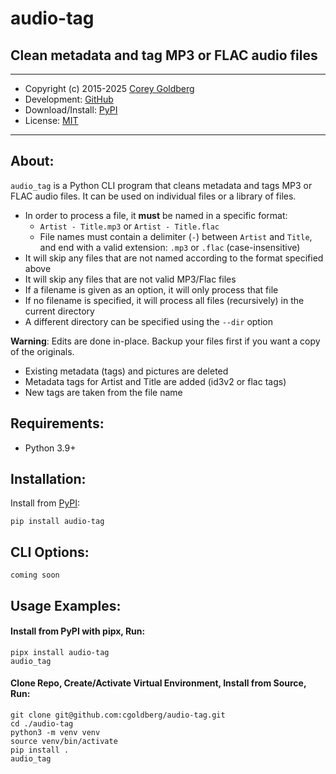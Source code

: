 # audio-tag

## Clean metadata and tag MP3 or FLAC audio files

---

- Copyright (c) 2015-2025 [Corey Goldberg][github-home]
- Development: [GitHub][github-repo]
- Download/Install: [PyPI][pypi-audio-tag]
- License: [MIT][mit-license]

----

## About:

`audio_tag` is a Python CLI program that cleans metadata and tags MP3 or FLAC
audio files. It can be used on individual files or a library of files.

- In order to process a file, it **must** be named in a specific format:
  - `Artist - Title.mp3` or `Artist - Title.flac`
  - File names must contain a delimiter (` - `) between `Artist` and `Title`,
    and end with a valid extension: `.mp3` or `.flac` (case-insensitive)
- It will skip any files that are not named according to the format specified above
- It will skip any files that are not valid MP3/Flac files
- If a filename is given as an option, it will only process that file
- If no filename is specified, it will process all files (recursively) in the current directory
- A different directory can be specified using the `--dir` option

**Warning**: Edits are done in-place. Backup your files first if you want a copy of the originals.

- Existing metadata (tags) and pictures are deleted
- Metadata tags for Artist and Title are added (id3v2 or flac tags)
- New tags are taken from the file name

## Requirements:

- Python 3.9+

## Installation:

Install from [PyPI][pypi-audio-tag]:

```
pip install audio-tag
```

## CLI Options:

```
coming soon
```

## Usage Examples:

#### Install from PyPI with pipx, Run:

```
pipx install audio-tag
audio_tag
```

#### Clone Repo, Create/Activate Virtual Environment, Install from Source, Run:

```
git clone git@github.com:cgoldberg/audio-tag.git
cd ./audio-tag
python3 -m venv venv
source venv/bin/activate
pip install .
audio_tag
```

[github-home]: https://github.com/cgoldberg
[github-repo]: https://github.com/cgoldberg/audio-tag
[pypi-audio-tag]: https://pypi.org/project/audio-tag
[mit-license]: https://raw.githubusercontent.com/cgoldberg/audio-tag/refs/heads/main/LICENSE
